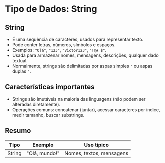 # Tipo de Dados: String

## String

- É uma sequência de caracteres, usados para representar texto.
- Pode conter letras, números, símbolos e espaços.
- Exemplos: `"Olá"`, `"123"`, `"Victor123"`, `"!@# $"`.
- Usada para armazenar nomes, mensagens, descrições, qualquer dado textual.
- Normalmente, strings são delimitadas por aspas simples `'` ou aspas duplas `"`.

## Características importantes

- Strings são imutáveis na maioria das linguagens (não podem ser alteradas diretamente).
- Operações comuns: concatenar (juntar), acessar caracteres por índice, medir tamanho, buscar substrings.

## Resumo

| Tipo   | Exemplo        | Uso típico                  |
|--------|----------------|----------------------------|
| String | "Olá, mundo!"  | Nomes, textos, mensagens   |

